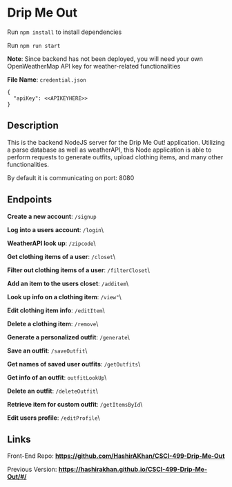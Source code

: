 # Drip Me Out


Run `npm install` to install dependencies

Run `npm run start`

**Note**: Since backend has not been deployed, you will need your own OpenWeatherMap API key for weather-related functionalities

**File Name**: `credential.json`
```
{
  "apiKey": <<APIKEYHERE>>
}
```

## Description

This is the backend NodeJS server for the Drip Me Out! application. Utilizing a parse database as well as weatherAPI, this Node application is able to perform requests to generate outfits, upload clothing items, and many other functionalities.

By default it is communicating on port: 8080

## Endpoints

**Create a new account**: `/signup`

**Log into a users account**: `/login`\

**WeatherAPI look up**: `/zipcode`\

**Get clothing items of a user**: `/closet`\

**Filter out clothing items of a user**: `/filterCloset`\

**Add an item to the users closet**: `/additem`\

**Look up info on a clothing item**: `/view"`\

**Edit clothing item info**: `/editItem`\

**Delete a clothing item**: `/remove`\

**Generate a personalized outfit**: `/generate`\

**Save an outfit**: `/saveOutfit`\

**Get names of saved user outfits**: `/getOutfits`\

**Get info of an outfit**: `outfitLookUp`\

**Delete an outfit**: `/deleteOutfit`\

**Retrieve item for custom outfit**: `/getItemsById`\

**Edit users profile**: `/editProfile`\


## Links

Front-End Repo: **https://github.com/HashirAKhan/CSCI-499-Drip-Me-Out**

Previous Version: **https://hashirakhan.github.io/CSCI-499-Drip-Me-Out/#/**
